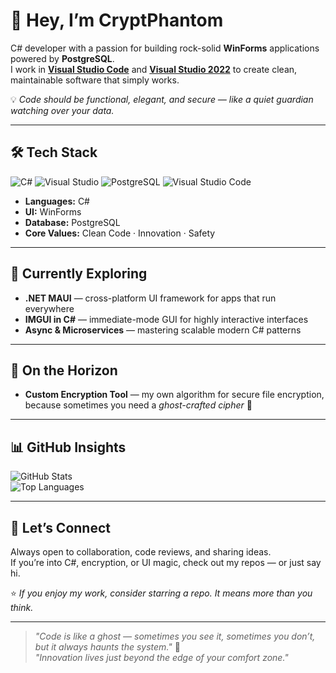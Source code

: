 # 👋 Hey, I’m CryptPhantom

C# developer with a passion for building rock-solid **WinForms** applications powered by **PostgreSQL**.  
I work in **[Visual Studio Code](https://code.visualstudio.com/)** and **[Visual Studio 2022](https://visualstudio.microsoft.com/vs/)** to create clean, maintainable software that simply works.

💡 *Code should be functional, elegant, and secure — like a quiet guardian watching over your data.*

---

## 🛠 Tech Stack

![C#](https://img.icons8.com/color/48/000000/c-sharp-logo.png) ![Visual Studio](https://img.icons8.com/color/48/000000/visual-studio.png) ![PostgreSQL](https://img.icons8.com/color/48/000000/postgreesql.png) ![Visual Studio Code](https://img.icons8.com/color/48/000000/visual-studio-code-2019.png)  
- **Languages:** C#  
- **UI:** WinForms  
- **Database:** PostgreSQL  
- **Core Values:** Clean Code · Innovation · Safety

---

## 🚀 Currently Exploring

- **.NET MAUI** — cross-platform UI framework for apps that run everywhere  
- **IMGUI in C#** — immediate-mode GUI for highly interactive interfaces  
- **Async & Microservices** — mastering scalable modern C# patterns

---

## 🔮 On the Horizon

- **Custom Encryption Tool** — my own algorithm for secure file encryption,  
  because sometimes you need a *ghost-crafted cipher* 👻

---

## 📊 GitHub Insights

![GitHub Stats](https://github-readme-stats.vercel.app/api?username=CryptPhantom&show_icons=true&theme=radical)  
![Top Languages](https://github-readme-stats.vercel.app/api/top-langs/?username=CryptPhantom&layout=compact&theme=radical)

---

## 🤝 Let’s Connect

Always open to collaboration, code reviews, and sharing ideas.  
If you’re into C#, encryption, or UI magic, check out my repos — or just say hi.

⭐ *If you enjoy my work, consider starring a repo. It means more than you think.*

---

> *"Code is like a ghost — sometimes you see it, sometimes you don’t, but it always haunts the system."* 👻  
> *"Innovation lives just beyond the edge of your comfort zone."*
